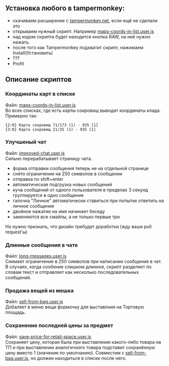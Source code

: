 ## Установка любого в tampermonkey:

- скачиваем расширение c [tampermonkey.net](https://www.tampermonkey.net/), если ещё не сделали это
- открываем нужный скрипт. Например [maps-coords-in-list.user.js](/tampermonkey/maps-coords-in-list.user.js)
- над кодом скрипта будет находится кнопка RAW, на неё нужно нажать.
- после того как Tampermonkey подхватит скрипт, нажимаем Install(Установить)
- ???
- Profit

## Описание скриптов

### Координаты карт в списке
Файл: [maps-coords-in-list.user.js](/tampermonkey/maps-coords-in-list.user.js) <br/>
Во всех списках, где есть карты сокровищ выводит координаты клада.
Примерно так:
```
{2:0} Карта сокровищ 71/173 (1) - 935 [1]
{3:0} Карта сокровищ 21/35 (1) - 935 [1]
```

### Улучшеный чат
Файл: [improved-chat.user.js](/tampermonkey/improved-chat.user.js) <br/>
Сильно перерабатывает страницу чата.
- форма отправки сообщения теперь не на отдельной странице
- снято ограничение на 250 символов в сообщении
- отправка по shift+enter
- автоматическая подгрузка новых сообщений
- куча сообщений от одного пользователя в пределах 3 секунд группируется в одно сообщение
- галочка "Личное" автоматически ставиться при попытке ответить на личное сообщение
- двойное нажатие на имя начинает беседу
- заменяются все смайлы, а не только первые три

Но нужно признать, что дизайн требудет доработки (жду ваши pull request'ы)


### Длинные сообщения в чате
Файл: [long-messages.user.js](/tampermonkey/long-messages.user.js) <br/>
Снимает ограничение в 250 символов при написании сообщения в чат.
В случаях, когда сообение слишком длинное, скрипт разделяет по словам текст
и отправляет как несколько последовательных сообщений.

### Продажа вещей из мешка
Файл: [sell-from-bag.user.js](/tampermonkey/sell-from-bag.user.js) <br/>
Добаляет в меню вещи формочку для выставлния на Торговую площадь.

### Сохранение последней цены за предмет
Файл: [save-price-for-retail-space.user.js](/tampermonkey/save-price-for-retail-space.user.js) <br/>
Сохраняет цену, которая была при выставлении какого-либо товара на ТП
и при выставлении аналогичного товара подставит сохранённую цену вместо 1 (значение по умолчанию).
Совместим с [sell-from-bag.user.js](/tampermonkey/sell-from-bag.user.js),
но должен находиться в списке после него.
